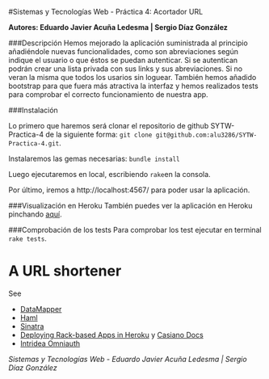 #Sistemas y Tecnologías Web - Práctica 4: Acortador URL

**Autores: Eduardo Javier Acuña Ledesma | Sergio Díaz González**


###Descripción
Hemos mejorado la aplicación suministrada al principio añadiéndole nuevas funcionalidades, como son abreviaciones según indique el usuario o que éstos se puedan autenticar. Si se autentican podrán crear una lista privada con sus links y sus abreviaciones. Si no veran la misma que todos los usarios sin loguear. También hemos añadido bootstrap para que fuera más atractiva la interfaz y hemos realizados tests para comprobar el correcto funcionamiento de nuestra app.

###Instalación

Lo primero que haremos será clonar el repositorio de github SYTW-Practica-4 de la siguiente forma: `git clone git@github.com:alu3286/SYTW-Practica-4.git`.

Instalaremos las gemas necesarias: `bundle install`

Luego ejecutaremos en local, escribiendo `rake`en la consola.

Por último, iremos a http://localhost:4567/ para poder usar la aplicación.


###Visualización en Heroku
También puedes ver la aplicación en Heroku pinchando [aquí](http://acortador-url.herokuapp.com/).

###Comprobación de los tests
Para comprobar los test ejecutar en terminal `rake tests`.


# A URL shortener

See

* [DataMapper](http://datamapper.org/getting-started.html)
* [Haml](http://haml.info/)
* [Sinatra](http://www.sinatrarb.com/)
* [Deploying Rack-based Apps in Heroku](https://devcenter.heroku.com/articles/rack) y [Casiano Docs](http://nereida.deioc.ull.es/~lpp/perlexamples/node483.html#section:herokupostgres)
* [Intridea Omniauth](https://github.com/intridea/omniauth)


*Sistemas y Tecnologías Web - Eduardo Javier Acuña Ledesma | Sergio Díaz González*

